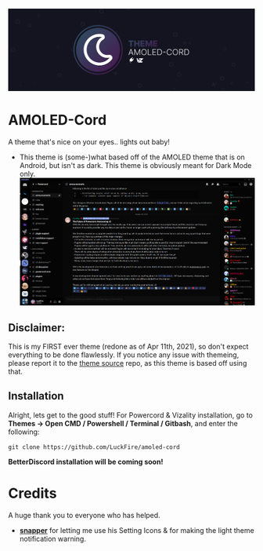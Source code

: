 ![Banner](./assets/banner-temp.png)

# AMOLED-Cord
A theme that's nice on your eyes.. lights out baby!
- This theme is (some-)what based off of the AMOLED theme that is on Android, but isn't as dark. This theme is obviously meant for Dark Mode only.
![Preview](./screenshots/main-preview.png)

## Disclaimer:
This is my FIRST ever theme (redone as of Apr 11th, 2021), so don't expect everything to be done flawlessly. If you notice any issue with themeing, please report it to the [theme source](https://github.com/LuckFire/theme-source) repo, as this theme is based off using that.

## Installation
Alright, lets get to the good stuff! For Powercord & Vizality installation, go to **Themes -> Open CMD / Powershell / Terminal / Gitbash**, and enter the following:
```
git clone https://github.com/LuckFire/amoled-cord
```

**BetterDiscord installation will be coming soon!**

# Credits
A huge thank you to everyone who has helped.
- **[snapper](https://github.com/snappercord/)** for letting me use his Setting Icons & for making the light theme notification warning.